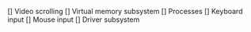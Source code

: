 [] Video scrolling
[] Virtual memory subsystem
[] Processes
[] Keyboard input
[] Mouse input
[] Driver subsystem

